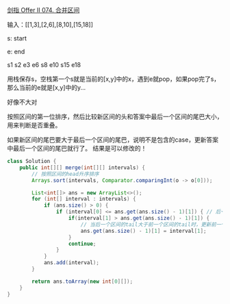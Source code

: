 [剑指 Offer II 074. 合并区间](https://leetcode.cn/problems/SsGoHC/)

输入：[[1,3],[2,6],[8,10],[15,18]]

s: start

e: end

s1 s2 e3 e6 s8 e10 s15 e18

用栈保存s，空栈第一个s就是当前的[x,y]中的x，遇到e就pop，如果pop完了s，那么当前的e就是[x,y]中的y...

好像不大对


按照区间的第一位排序，然后比较新区间的头和答案中最后一个区间的尾巴大小，用来判断是否重叠。

如果新区间的尾巴要大于最后一个区间的尾巴，说明不是包含的case，更新答案中最后一个区间的尾巴就行了。
结果是可以修改的！

```java
class Solution {
    public int[][] merge(int[][] intervals) {
        // 按照区间的head升序排序
        Arrays.sort(intervals, Comparator.comparingInt(o -> o[0]));

        List<int[]> ans = new ArrayList<>();
        for (int[] interval : intervals) {
            if (ans.size() > 0) {
                if (interval[0] <= ans.get(ans.size() - 1)[1]) { // 后一个区间的head小于等于前一个区间的tail，说明重叠
                    if(interval[1] > ans.get(ans.size() - 1)[1]) {
                        // 当后一个区间的tail大于前一个区间的tail时，更新前一个区间的tail为新的tail
                        ans.get(ans.size() - 1)[1] = interval[1];
                    }
                    continue;
                }
            }
            ans.add(interval);
        }

        return ans.toArray(new int[0][]);
    }
}
```

